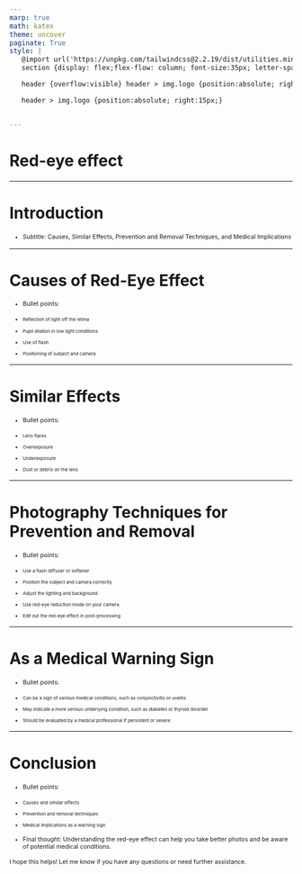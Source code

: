 ```yaml
---
marp: true
math: katex
theme: uncover
paginate: True
style: |
   @import url('https://unpkg.com/tailwindcss@2.2.19/dist/utilities.min.css');
   section {display: flex;flex-flow: column; font-size:35px; letter-spacing:1.4px;}

   header {overflow:visible} header > img.logo {position:absolute; right:15px;}

   header > img.logo {position:absolute; right:15px;}


---
```

<!-- backgroundColor: white -->
<!-- _class: lead -->

 # Red-eye effect

---
<style scoped>p,li {font-size:0.96em}</style>

 # Introduction
- Subtitle: Causes, Similar Effects, Prevention and Removal Techniques, and Medical Implications


---
<style scoped>p,li {font-size:0.80em}</style>

 # Causes of Red-Eye Effect
- Bullet points:

+ Reflection of light off the retina

+ Pupil dilation in low light conditions

+ Use of flash

+ Positioning of subject and camera


---
<style scoped>p,li {font-size:0.80em}</style>

 # Similar Effects
- Bullet points:

+ Lens flares

+ Overexposure

+ Underexposure

+ Dust or debris on the lens


---
<style scoped>p,li {font-size:0.76em}</style>

 # Photography Techniques for Prevention and Removal

- Bullet points:

+ Use a flash diffuser or softener

+ Position the subject and camera correctly

+ Adjust the lighting and background

+ Use red-eye reduction mode on your camera

+ Edit out the red-eye effect in post-processing

---
<style scoped>p,li {font-size:0.84em}</style>

 # **As a Medical Warning Sign**

- Bullet points:

+ Can be a sign of various medical conditions, such as conjunctivitis or uveitis

+ May indicate a more serious underlying condition, such as diabetes or thyroid disorder

+ Should be evaluated by a medical professional if persistent or severe

---
<style scoped>p,li {font-size:0.76em}</style>

 # Conclusion
- Bullet points:

+ Causes and similar effects

+ Prevention and removal techniques

+ Medical implications as a warning sign
- Final thought: Understanding the red-eye effect can help you take better photos and be aware of potential medical conditions.

I hope this helps! Let me know if you have any questions or need further assistance.
